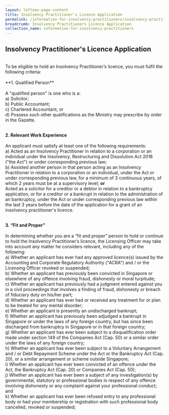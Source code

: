 ```yaml
---
layout: leftnav-page-content
title: Insolvency Practitioner's Licence Application
permalink: /information-for-insolvency-practitioners/insolvency-practitioners-licence-application/
breadcrumb: Insolvency Practitioners Licence Application
collection_name: information-for-insolvency-practitioners
---
```


Insolvency Practitioner's Licence Application
---
<br>
To be eligible to hold an Insolvency Practitioner’s licence, you must fulfil the following criteria:
<br><br>**1. Qualified Person**
<br><br>
A "qualified person" is one who is a:<br>
a) Solicitor;<br>
b)	Public Accountant;<br>
c)	Chartered Accountant; or<br>
d)	Possess such other qualifications as the Ministry may prescribe by order in the Gazette.
<br><br>

**2. Relevant Work Experience**
<br><br>
An applicant must satisfy at least one of the following requirements:
<br>
a) Acted as an Insolvency Practitioner in relation to a corporation or an individual under the Insolvency, Restructuring and Dissolution Act 2018 ("the Act") or under corresponding previous law;
<br>
b) Assisted another person in that person acting as an Insolvency Practitioner in relation to a corporation or an individual, under the Act or under corresponding previous law, for a minimum of 3 continuous years, of which 2 years must be at a supervisory level; **or**
<br>
Acted as a solicitor for a creditor or a debtor in relation to a bankruptcy application, or for a creditor or a bankrupt in relation to the administration of an bankruptcy, under the Act or under corresponding previous law within the last 3 years before the date of the application for a grant of an insolvency practitioner's licence.
<br><br>

**3. “Fit and Proper”**
<br><br>
In determining whether you are a “fit and proper” person to hold or continue to hold the Insolvency Practitioner’s licence, the Licensing Officer may take into account any matter he considers relevant, including any of the following:
<br>
a) Whether an applicant has ever had any approved licence(s) issued by the Accounting and Corporate Regulatory Authority ("ACRA") and / or the Licensing Officer revoked or suspended;
<br>
b) Whether an applicant has previously been convicted in Singapore or elsewhere of any offence involving fraud, dishonesty or moral turpitude;
<br>
c) Whether an applicant has previously had a judgment entered against you in a civil proceedings that involves a finding of fraud, dishonesty or breach of fiduciary duty on his/her part;
<br>
d) Whether an applicant has ever had or received any treatment for or plan to be treated for any mental disorder;
<br>
e) Whether an applicant is presently an undischarged bankrupt;
<br>
f) Whether an applicant has previously been adjudged a bankrupt in Singapore or under the laws of any foreign country, but has since been discharged from bankruptcy in Singapore or in that foreign country;
<br>
g) Whether an applicant has ever been subject to a disqualification order made under section 149 of the Companies Act (Cap. 50) or a similar order under the laws of any foreign country;
<br>
h) Whether an applicant has ever been subject to a Voluntary Arrangement and / or Debt Repayment Scheme under the Act or the Bankruptcy Act (Cap. 20), or a similar arrangement or scheme outside Singapore; 
<br>
i) Whether an applicant has ever been convicted of an offence under the Act, the Bankruptcy Act (Cap. 20) or Companies Act (Cap. 50); 
<br>
j) Whether an applicant has ever been a subject of any investigation(s) by governmental, statutory or professional bodies in respect of any offence involving dishonesty or any complaint against your professional conduct; and 
<br>
k) Whether an applicant has ever been refused entry to any professional body or had your membership or registration with such professional body cancelled, revoked or suspended;
<br>
